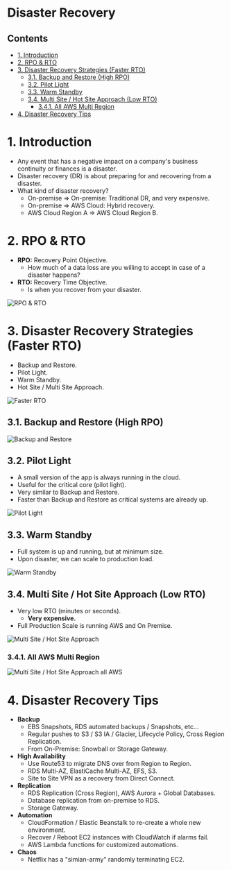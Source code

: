 # Disaster Recovery<!-- omit in toc -->

## Contents <!-- omit in toc -->

- [1. Introduction](#1-introduction)
- [2. RPO \& RTO](#2-rpo--rto)
- [3. Disaster Recovery Strategies (Faster RTO)](#3-disaster-recovery-strategies-faster-rto)
  - [3.1. Backup and Restore (High RPO)](#31-backup-and-restore-high-rpo)
  - [3.2. Pilot Light](#32-pilot-light)
  - [3.3. Warm Standby](#33-warm-standby)
  - [3.4. Multi Site / Hot Site Approach (Low RTO)](#34-multi-site--hot-site-approach-low-rto)
    - [3.4.1. All AWS Multi Region](#341-all-aws-multi-region)
- [4. Disaster Recovery Tips](#4-disaster-recovery-tips)

# 1. Introduction

- Any event that has a negative impact on a company's business continuity or finances is a disaster.
- Disaster recovery (DR) is about preparing for and recovering from a disaster.
- What kind of disaster recovery?
  - On-premise => On-premise: Traditional DR, and very expensive.
  - On-premise => AWS Cloud: Hybrid recovery.
  - AWS Cloud Region A => AWS Cloud Region B.

# 2. RPO & RTO

- **RPO:** Recovery Point Objective.
  - How much of a data loss are you willing to accept in case of a disaster happens?
- **RTO:** Recovery Time Objective.
  - Is when you recover from your disaster.

![RPO & RTO](Images/DisasterRecoveryRpoRto.png)

# 3. Disaster Recovery Strategies (Faster RTO)

- Backup and Restore.
- Pilot Light.
- Warm Standby.
- Hot Site / Multi Site Approach.

![Faster RTO](Images/DisasterRecoveryFasterRTO.png)

## 3.1. Backup and Restore (High RPO)

![Backup and Restore](Images/DisasterRecoveryBackupAndRestore.png)

## 3.2. Pilot Light

- A small version of the app is always running in the cloud.
- Useful for the critical core (pilot light).
- Very similar to Backup and Restore.
- Faster than Backup and Restore as critical systems are already up.

![Pilot Light](Images/DisasterRecoveryPilotLight.png)

## 3.3. Warm Standby

- Full system is up and running, but at minimum size.
- Upon disaster, we can scale to production load.

![Warm Standby](Images/DisasterRecoveryWarmStandby.png)

## 3.4. Multi Site / Hot Site Approach (Low RTO)

- Very low RTO (minutes or seconds).
  - **Very expensive.**
- Full Production Scale is running AWS and On Premise.

![Multi Site / Hot Site Approach](Images/DisasterRecoveryMultiSiteHotSite.png)

### 3.4.1. All AWS Multi Region

![Multi Site / Hot Site Approach all AWS](Images/DisasterRecoveryMultiSiteHotSiteAllAWS.png)

# 4. Disaster Recovery Tips

- **Backup**
  - EBS Snapshots, RDS automated backups / Snapshots, etc...
  - Regular pushes to S3 / S3 IA / Glacier, Lifecycle Policy, Cross Region Replication.
  - From On-Premise: Snowball or Storage Gateway.
- **High Availability**
  - Use Route53 to migrate DNS over from Region to Region.
  - RDS Multi-AZ, ElastiCache Multi-AZ, EFS, S3.
  - Site to Site VPN as a recovery from Direct Connect.
- **Replication**
  - RDS Replication (Cross Region), AWS Aurora + Global Databases.
  - Database replication from on-premise to RDS.
  - Storage Gateway.
- **Automation**
  - CloudFormation / Elastic Beanstalk to re-create a whole new environment.
  - Recover / Reboot EC2 instances with CloudWatch if alarms fail.
  - AWS Lambda functions for customized automations.
- **Chaos**
  - Netflix has a "simian-army" randomly terminating EC2.
